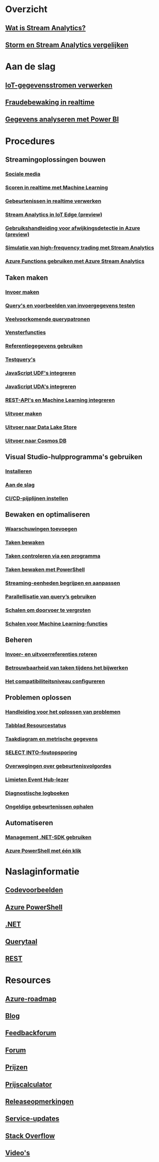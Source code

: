 # Overzicht
## [Wat is Stream Analytics?](stream-analytics-introduction.md)
## [Storm en Stream Analytics vergelijken](stream-analytics-comparison-storm.md)


# Aan de slag
## [IoT-gegevensstromen verwerken](stream-analytics-get-started-with-azure-stream-analytics-to-process-data-from-iot-devices.md)
## [Fraudebewaking in realtime](stream-analytics-real-time-fraud-detection.md)
## [Gegevens analyseren met Power BI](stream-analytics-power-bi-dashboard.md)

# Procedures

## Streamingoplossingen bouwen
### [Sociale media](stream-analytics-twitter-sentiment-analysis-trends.md)
### [Scoren in realtime met Machine Learning](stream-analytics-machine-learning-integration-tutorial.md)
### [Gebeurtenissen in realtime verwerken](stream-analytics-real-time-event-processing-reference-architecture.md)
### [Stream Analytics in IoT Edge (preview)](stream-analytics-edge.md)
### [Gebruikshandleiding voor afwijkingsdetectie in Azure (preview)](stream-analytics-machine-learning-anomaly-detection.md)
### [Simulatie van high-frequency trading met Stream Analytics](stream-analytics-high-frequency-trading.md)
### [Azure Functions gebruiken met Azure Stream Analytics](stream-analytics-with-azure-functions.md)

## Taken maken
### [Invoer maken](stream-analytics-define-inputs.md)
### [Query's en voorbeelden van invoergegevens testen](stream-analytics-sample-data-input.md)
### [Veelvoorkomende querypatronen](stream-analytics-stream-analytics-query-patterns.md)
### [Vensterfuncties](stream-analytics-window-functions.md)

### [Referentiegegevens gebruiken](stream-analytics-use-reference-data.md)
### [Testquery's](stream-analytics-test-query.md)
### [JavaScript UDF's integreren](stream-analytics-javascript-user-defined-functions.md)
### [JavaScript UDA's integreren](stream-analytics-javascript-user-defined-aggregates.md)
### [REST-API's en Machine Learning integreren](stream-analytics-how-to-configure-azure-machine-learning-endpoints-in-stream-analytics.md)
### [Uitvoer maken](stream-analytics-define-outputs.md)
### [Uitvoer naar Data Lake Store](stream-analytics-data-lake-output.md)
### [Uitvoer naar Cosmos DB](stream-analytics-documentdb-output.md)

## Visual Studio-hulpprogramma's gebruiken
### [Installeren](stream-analytics-tools-for-visual-studio-install.md)
### [Aan de slag](stream-analytics-tools-for-visual-studio.md)
### [CI/CD-pijplijnen instellen](stream-analytics-tools-for-visual-studio-cicd.md)

## Bewaken en optimaliseren
### [Waarschuwingen toevoegen](stream-analytics-set-up-alerts.md)
### [Taken bewaken](stream-analytics-monitoring.md)
### [Taken controleren via een programma](stream-analytics-monitor-jobs.md)
### [Taken bewaken met PowerShell](stream-analytics-monitor-and-manage-jobs-use-powershell.md)
### [Streaming-eenheden begrijpen en aanpassen](stream-analytics-streaming-unit-consumption.md)
### [Parallellisatie van query’s gebruiken](stream-analytics-parallelization.md)
### [Schalen om doorvoer te vergroten](stream-analytics-scale-jobs.md)
### [Schalen voor Machine Learning-functies](stream-analytics-scale-with-machine-learning-functions.md)

## Beheren
### [Invoer- en uitvoerreferenties roteren](stream-analytics-login-credentials-inputs-outputs.md)
### [Betrouwbaarheid van taken tijdens het bijwerken](stream-analytics-job-reliability.md)
### [Het compatibiliteitsniveau configureren](stream-analytics-compatibility-level.md)

## Problemen oplossen
### [Handleiding voor het oplossen van problemen](stream-analytics-troubleshooting-guide.md)
### [Tabblad Resourcestatus](stream-analytics-resource-health.md)
### [Taakdiagram en metrische gegevens](stream-analytics-job-diagram-with-metrics.md)
### [SELECT INTO-foutopsporing](stream-analytics-select-into.md)
### [Overwegingen over gebeurtenisvolgordes](stream-analytics-out-of-order-and-late-events.md)
### [Limieten Event Hub-lezer](stream-analytics-event-hub-consumer-groups.md)
### [Diagnostische logboeken](stream-analytics-job-diagnostic-logs.md)
### [Ongeldige gebeurtenissen ophalen](stream-analytics-malformed-events.md)

## Automatiseren
### [Management .NET-SDK gebruiken](stream-analytics-dotnet-management-sdk.md)
### [Azure PowerShell met één klik](https://github.com/Azure/azure-stream-analytics/tree/master/Samples/ASAOneClick)

# Naslaginformatie
## [Codevoorbeelden](https://azure.microsoft.com/en-us/resources/samples/?service=stream-analytics)
## [Azure PowerShell](/powershell/module/azurerm.streamanalytics)
## [.NET](/dotnet/api/microsoft.azure.management.streamanalytics)
## [Querytaal](https://msdn.microsoft.com/library/azure/dn834998)
## [REST](/rest/api/streamanalytics)

# Resources
## [Azure-roadmap](https://azure.microsoft.com/roadmap/)
## [Blog](http://blogs.msdn.com/b/streamanalytics/)
## [Feedbackforum](http://feedback.azure.com/forums/270577-azure-stream-analytics)
## [Forum](https://social.msdn.microsoft.com/Forums/en-US/home?forum=AzureStreamAnalytics)
## [Prijzen](https://azure.microsoft.com/pricing/details/stream-analytics/)
## [Prijscalculator](https://azure.microsoft.com/pricing/calculator/)
## [Releaseopmerkingen](stream-analytics-release-notes.md)
## [Service-updates](https://azure.microsoft.com/updates/?product=stream-analytics)
## [Stack Overflow](http://stackoverflow.com/questions/tagged/azure-stream-analytics)
## [Video's](https://azure.microsoft.com/documentation/videos/index/?services=stream-analytics)

